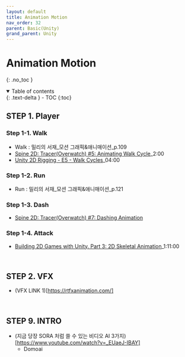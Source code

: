 ```yaml
---
layout: default
title: Animation Motion
nav_order: 32
parent: Basic(Unity)
grand_parent: Unity
---
```


# Animation Motion

{: .no_toc }

<details open markdown="block">
  <summary>
    Table of contents
  </summary>
  {: .text-delta }
- TOC
{:toc}
</details>

<!------------------------------------ STEP ------------------------------------>


## STEP 1. Player 

### Step 1-1. Walk
* Walk : 밀리의 서재_모션 그래픽&애니매이션_p.109
* [Spine 2D: Tracer(Overwatch) #5: Animating Walk Cycle](https://www.youtube.com/watch?v=xYWHjjRlUuQ)_2:00
* [Unity 2D Rigging - E5 - Walk Cycles](https://www.youtube.com/watch?v=xa8JTnzB_Jo&list=PL2cNFQAw_ndxLtVGMDtbbNdWch4yIioBP&index=5)_04:00

### Step 1-2. Run 
* Run : 밀리의 서재_모션 그래픽&애니매이션_p.121

### Step 1-3. Dash
* [Spine 2D: Tracer(Overwatch) #7: Dashing Animation](https://www.youtube.com/watch?v=z8K4w4xlTHo&list=PL9sqFOj762pze86MJRwKs5xaMEdJ87fCH&index=7)

### Step 1-4. Attack
* [Building 2D Games with Unity. Part 3: 2D Skeletal Animation](https://www.youtube.com/watch?v=eagChFn_BAE)_1:11:00

<br>

## STEP 2. VFX

* (VFX LINK 1)[https://rtfxanimation.com/]

<br>

## STEP 9. INTRO

* (지금 당장 SORA 처럼 쓸 수 있는 비디오 AI 3가지)[https://www.youtube.com/watch?v=_EUaeJ-IBAY]
  * Domoai